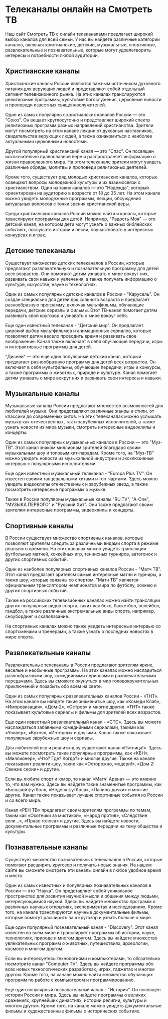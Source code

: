 <h1>Телеканалы онлайн на Смотреть ТВ</h1>
<p>Наш сайт Смотреть ТВ с онлайн телеканалами предлагает широкий выбор каналов для всей семьи. У нас вы найдете различные категории каналов, включая христианские, детские, музыкальные, спортивные, развлекательные и познавательные, которые могут удовлетворить интересы и потребности любой аудитории.</p>
<h2>Христианские каналы</h2>
<p>Христианские каналы России являются важным источником духовного питания для верующих людей и представляют собой отдельный сегмент телевизионного рынка. На этих каналах транслируются религиозные программы, культовые богослужения, церковные новости и проповеди известных священнослужителей.</p>
<p>Один из самых популярных христианских каналов России — это "Союз". Он вещает круглосуточно и представляет широкий спектр религиозных программ разных направлений христианства. Зрители могут посмотреть на этом канале лекции от духовных наставников, свидетельства верующих людей, а также ознакомиться с наиболее актуальными церковными новостями.</p>
<p>Другой популярный христианский канал — это "Спас". Он посвящен исключительно православной вере и распространяет информацию о жизни православного мира. На этом телеканале зрители могут увидеть различные обряды, молитвы и проповеди религиозных деятелей.</p>
<p>Кроме того, существует ряд молодых христианских каналов, которые освещают вопросы молодежной культуры и их взаимосвязи с христианством. Один из таких каналов — это "Надежда", который ориентирован на аудиторию в возрасте от 18 до 35 лет. На этом канале можно увидеть молодежные программы, лекции, обсуждения актуальных вопросов с точки зрения христианской веры.</p>
<p>Среди христианских каналов России можно найти и каналы, которые транслируют программы для детей. Например, "Радость Моя" — это детский канал, на котором дети могут узнать о важных библейских событиях, послушать истории и песни, поучаствовать в интересных конкурсах и играх.</p>
<h2>Детские телеканалы</h2>
<p>Существует множество детских телеканалов в России, которые предлагают развлекательную и познавательную программу для детей всех возрастов. Они помогают детям узнавать о мире вокруг них, развивать свои навыки и увлечения, а также получать информацию о культуре, искусстве, науке и технологиях.</p>
<p>Один из самых популярных детских каналов в России - "Карусель". Он создан специально для детей дошкольного возраста и предлагает разнообразную программу, включая мультфильмы, обучающие передачи, детские сериалы и фильмы. Этот ТВ-канал помогает детям развивать свой кругозор и узнавать о мире вокруг себя.</p>
<p>Еще один известный телеканал - "Детский мир". Он предлагает широкий выбор мультфильмов и анимационных сериалов, которые позволяют детям весело проводить время и развивать свое воображение. Канал также включает в себя обучающие передачи, игры и интерактивные программы для детей.</p>
<p>"Дисней" — это ещё один популярный детский канал, который предлагает разнообразную программу для детей всех возрастов. Он включает в себя мультфильмы, обучающие передачи, игры и конкурсы, а также программы о животных, природе и культуре. Канал помогает детям узнавать о мире вокруг них и развивать свои интересы и навыки.</p>
<h2>Музыкальные каналы</h2>
<p>Музыкальные каналы России предлагают множество возможностей для любителей музыки. Они представляют различные жанры и стили, от классики до современных хитов. На этих телеканалах можно услышать музыку как отечественных, так и зарубежных исполнителей, а также узнать новости из мира музыки, смотреть интересные видеоклипы и концерты.</p>
<p>Один из самых популярных музыкальных каналов в России — это "Муз-ТВ". Этот канал знаком миллионам зрителей благодаря своим музыкальным шоу и топовым хит-парадам. Кроме того, на "Муз-ТВ" можно увидеть новости из музыкальной индустрии и эксклюзивные интервью с популярными исполнителями.</p>
<p>Еще один известный музыкальный телеканал - "Europa Plus TV". Он известен своими танцевальными хитами и топ-чартами. Здесь можно увидеть видеоклипы отечественных и зарубежных звезд, а также посмотреть интересные программы о музыке.</p>
<p>Также в России популярны музыкальные каналы "RU.TV", "A-One", "МУЗЫКА ПЕРВОГО" и "Русский Хит". Они также предлагают своим зрителям интересные программы, видеоклипы и концерты.</p>
<h2>Спортивные каналы</h2>
<p>В России существует множество спортивных каналов, которые позволяют зрителям следить за различными видами спорта в режиме реального времени. На этих каналах можно увидеть трансляции футбольных матчей, хоккейных игр, теннисных турниров, автогонок и других спортивных событий.</p>
<p>Один из наиболее популярных спортивных каналов России - "Матч ТВ". Этот канал предлагает зрителям самые интересные матчи и турниры, а также шоу, которые связаны со спортом. "Матч ТВ" является официальным транслятором чемпионатов мира по футболу, хоккею и других спортивных событий.</p>
<p>Также на российских телевизионных каналах можно найти трансляции других популярных видов спорта, таких как бокс, баскетбол, волейбол, гандбол, а также различные экстремальные виды спорта, например, сноубординг и скалолазание.</p>
<p>На спортивных каналах можно также увидеть интересные интервью со спортсменами и тренерами, а также узнать о последних новостях в мире спорта.</p>
<h2>Развлекательные каналы</h2>
<p>Развлекательные телеканалы в России предлагают зрителям яркие, веселые и необычные программы. На этих каналах можно насладиться разнообразными шоу, комедийными сериалами и развлекательными передачами. Здесь вы сможете окунуться в мир головокружительных приключений и позабыть обо всем на свете.</p>
<p>Один из самых популярных развлекательных каналов России - «ТНТ». На этом канале вы найдете такие знаменитые шоу, как «Комеди Клаб», «Импровизация», «Дом-2», «Остров» и многие другие. «ТНТ» также показывает культовые сериалы и фильмы для зрителей всех возрастов.</p>
<p>Еще один известный развлекательный канал - «СТС». Здесь вы можете наслаждаться забавными комедийными сериалами, такими как «Универ», «Кухня», «Интерны» и другими. Канал также показывает популярные зарубежные шоу и сериалы.</p>
<p>Для любителей игр и реалити-шоу существует канал «Пятница!». Здесь вы можете посмотреть такие популярные программы, как «КВН», «Миллионер», «Что? Где? Когда?» и многие другие. Также на канале показывают реалити-шоу, такие как «Осторожно, модерн!», «Дом 2: Свежие серии» и другие.</p>
<p>Если вы любите спорт и юмор, то канал «Матч! Арена» — это именно то, что вам нужно. Здесь вы найдете такие знаменитые программы, как «Большой футбол», «Неделя футбола», «Папины дочки» и многие другие. Канал также показывает лучшие спортивные события из России и со всего мира.</p>
<p>Канал «РЕН ТВ» предлагает своим зрителям программы по темам, таким как «Охотники за мистикой», «Народ против», «Следствие вели...», «Право голоса» и другие. Здесь вы найдете новости, документальные программы и различные передачи на тему общества и культуры.</p>
<h2>Познавательные каналы</h2>
<p>Существует множество познавательных телеканалов в России, которые помогают расширять кругозор и получать новые знания. На нашем сайте вы сможете смотреть эти каналы онлайн в любое удобное время и место.</p>
<p>Один из самых известных и популярных познавательных каналов в России — это "Наука". Он представляет собой уникальное пространство для развития научной мысли и общения между людьми, интересующимися наукой. Здесь вы найдете множество программ о различных научных открытиях, экспериментах и исследованиях. Кроме того, на канале транслируются научные документальные фильмы, которые помогут расширить ваш кругозор и узнать больше о мире.</p>
<p>Еще один популярный познавательный канал - "Discovery". Этот канал известен во всем мире и транслирует программы об истории, науке, технологиях, природе и многом другом. Здесь вы найдете множество увлекательных программ о животных, путешествиях, археологии, космосе и многом другом.</p>
<p>Если вы интересуетесь технологиями и компьютерами, то обязательно посмотрите канал "Computer TV". Здесь вы найдете программы обо всех новых технологических разработках, играх, гаджетах и многом другом. Кроме того, на канале можно найти множество обучающих программ по работе с компьютером и программированию.</p>
<p>Еще один популярный познавательный канал - "История". Он посвящен истории России и мира. Здесь вы найдете программы о великих сражениях, крупнейших династиях, истории религии, культуры и многом другом. Кроме того, на канале можно увидеть документальные фильмы и художественные фильмы о исторических событиях.</p>
